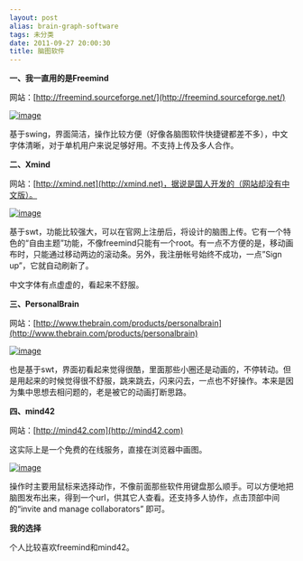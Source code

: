 ```yaml
---
layout: post
alias: brain-graph-software
tags: 未分类
date: 2011-09-27 20:00:30
title: 脑图软件
---
```


**一、我一直用的是Freemind**

网站：[http://freemind.sourceforge.net/](http://freemind.sourceforge.net/)

[![image](http://freewind.me/wp-content/uploads/2011/09/image_thumb21.png "image")](http://freewind.me/wp-content/uploads/2011/09/image21.png)

基于swing，界面简洁，操作比较方便（好像各脑图软件快捷键都差不多），中文字体清晰，对于单机用户来说足够好用。不支持上传及多人合作。

<span id="more-381"></span>

**二、Xmind**

网站：[http://xmind.net](http://xmind.net)，据说是国人开发的（网站却没有中文版）。

[![image](http://freewind.me/wp-content/uploads/2011/09/image_thumb22.png "image")](http://freewind.me/wp-content/uploads/2011/09/image22.png)

基于swt，功能比较强大，可以在官网上注册后，将设计的脑图上传。它有一个特色的“自由主题”功能，不像freemind只能有一个root。有一点不方便的是，移动画布时，只能通过移动两边的滚动条。另外，我注册帐号始终不成功，一点&#8221;Sign up&#8221;，它就自动刷新了。

中文字体有点虚虚的，看起来不舒服。

**三、PersonalBrain**

网站：[http://www.thebrain.com/products/personalbrain](http://www.thebrain.com/products/personalbrain)

[![image](http://freewind.me/wp-content/uploads/2011/09/image_thumb23.png "image")](http://freewind.me/wp-content/uploads/2011/09/image23.png)

也是基于swt，界面初看起来觉得很酷，里面那些小圈还是动画的，不停转动。但是用起来的时候觉得很不舒服，跳来跳去，闪来闪去，一点也不好操作。本来是因为集中思想去相问题的，老是被它的动画打断思路。

**四、mind42**

网站：[http://mind42.com](http://mind42.com)

这实际上是一个免费的在线服务，直接在浏览器中画图。

[![image](http://freewind.me/wp-content/uploads/2011/09/image_thumb24.png "image")](http://freewind.me/wp-content/uploads/2011/09/image24.png)

操作时主要用鼠标来选择动作，不像前面那些软件用键盘那么顺手。可以方便地把脑图发布出来，得到一个url，供其它人查看。还支持多人协作，点击顶部中间的“invite and manage collaborators&#8221; 即可。

**我的选择**

个人比较喜欢freemind和mind42。
